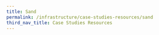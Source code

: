 ```yaml
---
title: Sand
permalink: /infrastructure/case-studies-resources/sand
third_nav_title: Case Studies Resources
---
```

